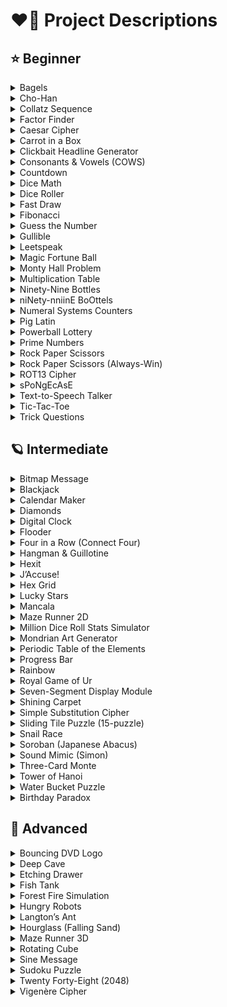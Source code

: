 # :heart_on_fire: Project Descriptions
## :star: Beginner
<details>
    <summary>Bagels</summary>
    - Number guessing game with hints.
    - Generate a secret number.
    - Player guesses number.
    - Give hints like "Fermi", "Pico", or "Bagels" for correct digits.
</details>

<details>
    <summary>Cho-Han</summary>
    - Dice game from feudal Japan.
    - Roll two six-sided dice.
    - Player guesses if sum is even (Cho) or odd (Han).
    - Include house cut of winnings.
</details>

<details>
    <summary>Collatz Sequence</summary>
    - Generate Collatz sequence starting from user input.
    - For n: if even, divide by 2; if odd, multiply by 3 and add 1.
    - Repeat until 1 is reached.
    - Optional: count steps or visualize sequence.
</details>

<details>
    <summary>Factor Finder</summary>
    - Prompt user for number.
    - Find and display all factors of that number.
</details>

<details>
    <summary>Caesar Cipher</summary>
    - Shift letters by a fixed amount.
    - Take input + key.
    - Shift each letter, wrapping A–Z.
    - Leave non-letter characters unchanged.
</details>

<details>
    <summary>Carrot in a Box</summary>
    - Two-player bluff game.
    - Randomly assign carrot to a box.
    - One player peeks; both choose keep/swap.
    - Reveal carrot to determine winner.
</details>

<details>
    <summary>Clickbait Headline Generator</summary>
    - Combine random phrases from word lists.
    - Create funny, surprising headlines.
</details>

<details>
    <summary>Consonants & Vowels (COWS)</summary>
    - Use pattern string like "CVCVC".
    - Replace C with random consonant, V with random vowel.
    - Generate fake words.
</details>

<details>
    <summary>Countdown</summary>
    - Ask for seconds from user.
    - Loop using time.sleep(1), print countdown.
</details>

<details>
    <summary>Dice Math</summary>
    - Roll dice to create arithmetic problems.
    - Ask user to solve them.
    - Check correctness.
</details>

<details>
    <summary>Dice Roller</summary>
    - Prompt number of dice and sides.
    - Roll each die, display results and optional sum.
</details>

<details>
    <summary>Fast Draw</summary>
    - Wait random seconds.
    - Print "DRAW!".
    - Detect which player presses key first.
</details>

<details>
    <summary>Fibonacci</summary>
    - Generate Fibonacci sequence up to N terms or max value.
    - Print numbers.
</details>

<details>
    <summary>Guess the Number</summary>
    - Pick a secret number.
    - User guesses until correct.
    - Provide "higher/lower" hints.
</details>

<details>
    <summary>Gullible</summary>
    - Keep prompting for silly input until user types quit word.
</details>

<details>
    <summary>Leetspeak</summary>
    - Map letters to "1337" equivalents.
    - Replace characters, leave others unchanged.
</details>

<details>
    <summary>Magic Fortune Ball</summary>
    - User asks question.
    - Return random canned response like "Yes" or "No".
</details>

<details>
    <summary>Monty Hall Problem</summary>
    - Simulate multiple trials of Monty Hall game.
    - Track win rates when staying vs switching.
</details>

<details>
    <summary>Multiplication Table</summary>
    - Nested loops to print table of products.
    - Align spacing for neat display.
</details>

<details>
    <summary>Ninety-Nine Bottles</summary>
    - Loop from 99 down.
    - Print verses with singular/plural handling.
</details>

<details>
    <summary>niNety-nniinE BoOttels</summary>
    - Variation of 99 Bottles.
    - Randomly distort letters each verse.
</details>

<details>
    <summary>Numeral Systems Counters</summary>
    - Print numbers alongside binary and hex representations.
</details>

<details>
    <summary>Pig Latin</summary>
    - Convert words to Pig Latin.
    - Move first consonant(s) to end + "ay" or add "yay" for vowels.
</details>

<details>
    <summary>Powerball Lottery</summary>
    - Simulate lottery draws.
    - Compare against user’s ticket.
    - Count matches.
</details>

<details>
    <summary>Prime Numbers</summary>
    - Generate primes up to N (trial division or sieve).
    - Test primality interactively.
</details>

<details>
    <summary>Rock Paper Scissors</summary>
    - Classic R/P/S game.
    - Random computer choice, compare outcomes.
</details>

<details>
    <summary>Rock Paper Scissors (Always-Win)</summary>
    - Ask for user choice.
    - Computer picks winning counter.
</details>

<details>
    <summary>ROT13 Cipher</summary>
    - Map each letter to 13-shifted partner.
    - Same function encrypts/decrypts.
</details>

<details>
    <summary>sPoNgEcAsE</summary>
    - Randomly alternate upper/lowercase letters.
</details>

<details>
    <summary>Text-to-Speech Talker</summary>
    - Take text input.
    - Call TTS engine to speak aloud.
</details>

<details>
    <summary>Tic-Tac-Toe</summary>
    - 3×3 grid.
    - Alternate X/O.
    - Check win conditions.
</details>

<details>
    <summary>Trick Questions</summary>
    - Display riddles.
    - Accept answers.
    - Check with keyword matches.
</details>

## :ringed_planet: Intermediate
<details>
    <summary>Bitmap Message</summary>
    - Store ASCII bitmap.
    - Replace each character with cycling letters from user message.
</details>

<details>
    <summary>Blackjack</summary>
    - Simulate card game.
    - Handle totals, Ace = 1 or 11, dealer rules.
</details>

<details>
    <summary>Calendar Maker</summary>
    - Print formatted monthly calendar for a year.
    - Use weekdays math or calendar module.
</details>

<details>
    <summary>Diamonds</summary>
    - Print diamond shape using letters with correct spacing and symmetry.
</details>

<details>
    <summary>Digital Clock</summary>
    - Continuously display current time in HH:MM:SS.
    - Refresh each second.
</details>

<details>
    <summary>Flooder</summary>
    - Implement flood-fill algorithm.
    - Replace connected region of characters in grid.
</details>

<details>
    <summary>Four in a Row (Connect Four)</summary>
    - 6×7 board.
    - Players drop tokens.
    - Check rows, columns, and diagonals for 4 in a row.
</details>

<details>
    <summary>Hangman & Guillotine</summary>
    - Word guessing game with limited wrong guesses.
    - Reveal letters, end when solved or too many misses.
</details>

<details>
    <summary>Hexit</summary>
    - Practice base conversion.
    - Prompt user to convert numbers between decimal, hex, and binary.
</details>

<details>
    <summary>J’Accuse!</summary>
    - Whodunit guessing game.
    - Randomly pick culprit (person/place/item).
    - Player guesses until correct.
</details>

<details>
    <summary>Hex Grid</summary>
    - Print alternating rows to create hex-tile pattern.
</details>

<details>
    <summary>Lucky Stars</summary>
    - Push-your-luck dice game.
    - Roll, score or bust.
    - Player chooses to bank or roll again.
</details>

<details>
    <summary>Mancala</summary>
    - Simulate board game.
    - Sow stones around pits.
    - Follow capture rules and detect endgame.
</details>

<details>
    <summary>Maze Runner 2D</summary>
    - Load ASCII maze.
    - Track player position.
    - Move with WASD keys, avoid walls, reach goal.
</details>

<details>
    <summary>Million Dice Roll Stats Simulator</summary>
    - Parse dice specification.
    - Roll many times, count frequencies.
    - Show histogram of results.
</details>

<details>
    <summary>Mondrian Art Generator</summary>
    - Recursive subdivision of rectangle into smaller ones.
    - Add borders and colors for abstract art effect.
</details>

<details>
    <summary>Periodic Table of the Elements</summary>
    - Load data file of elements.
    - Lookup by symbol or atomic number.
    - Print formatted element information.
</details>

<details>
    <summary>Progress Bar</summary>
    - Print updating bar showing progress percent.
    - Redraw on same line using carriage return (\r).
</details>

<details>
    <summary>Rainbow</summary>
    - Cycle through colors or characters to create a rainbow effect.
</details>

<details>
    <summary>Royal Game of Ur</summary>
    - Board game simulation.
    - Track pieces, dice rolls, and movement rules.
</details>

<details>
    <summary>Seven-Segment Display Module</summary>
    - Print ASCII digits 0–9 using segment layout.
    - Combine digits into strings for multi-digit numbers.
</details>

<details>
    <summary>Shining Carpet</summary>
    - Generate repeating ASCII motif using nested loops.
</details>

<details>
    <summary>Simple Substitution Cipher</summary>
    - Encrypt text by substituting letters with a permutation key.
</details>

<details>
    <summary>Sliding Tile Puzzle (15-puzzle)</summary>
    - Implement puzzle with a blank tile.
    - Move tiles into blank space.
    - Detect solved state.
</details>

<details>
    <summary>Snail Race</summary>
    - Multiple racers advance randomly across ASCII track.
    - First to finish wins.
</details>

<details>
    <summary>Soroban (Japanese Abacus)</summary>
    - Draw ASCII abacus for number.
    - Move beads up/down to represent digits.
</details>

<details>
    <summary>Sound Mimic (Simon)</summary>
    - Repeat growing sequence of tones/buttons.
    - Player must match sequence. Fail on error.
</details>

<details>
    <summary>Three-Card Monte</summary>
    - Shuffle queen among three cards.
    - User guesses, reveal result.
</details>

<details>
    <summary>Tower of Hanoi</summary>
    - Recursive puzzle with three pegs.
    - Move N disks following rules.
</details>

<details>
    <summary>Water Bucket Puzzle</summary>
    - Solve pouring puzzle with buckets of sizes A and B, target volume T.
    - Print steps to solution.
</details>

<details>
    <summary>Birthday Paradox</summary>
    - Simulate a group of people and check how often at least two share the same birthday.
    - Prompt the user for the group size (number of people).
    - Assign each person a random birthday (1–365).
    - Check if any two birthdays match.
    - Repeat simulation many times (e.g., 10,000 trials) to estimate probability.
    - Print percentage of trials where a shared birthday occurs.
    - Concepts covered: lists, loops, random number generation, probability estimation.
</details>

## :rocket: Advanced
<details>
    <summary>Bouncing DVD Logo</summary>
    - Move "DVD" text around terminal.
    - Bounce off edges and redraw each frame.
</details>

<details>
    <summary>Deep Cave</summary>
    - Print scrolling rows of cave walls with a shifting gap to simulate a tunnel.
</details>

<details>
    <summary>Etching Drawer</summary>
    - Grid drawing toy.
    - Move cursor with keys, leaving trail behind.
</details>

<details>
    <summary>Fish Tank</summary>
    - Draw tank with fish symbols swimming randomly across frames.
</details>

<details>
    <summary>Forest Fire Simulation</summary>
    - Grid simulation where trees burn → empty.
    - Neighbors catch fire.
    - Empty cells may regrow.
</details>

<details>
    <summary>Hungry Robots</summary>
    - Player moves around grid, robots chase.
    - Robots collide into rubble.
    - Player loses if caught.
</details>

<details>
    <summary>Langton’s Ant</summary>
    - Cellular automaton.
    - Ant flips tile color, turns left/right, moves forward.
</details>

<details>
    <summary>Hourglass (Falling Sand)</summary>
    - Simulate falling sand in ASCII.
    - Grains fall straight or diagonally.
</details>

<details>
    <summary>Maze Runner 3D</summary>
    - First-person ASCII maze view.
    - Render walls based on nearby cells.
</details>

<details>
    <summary>Rotating Cube</summary>
    - Define cube vertices.
    - Rotate with matrices.
    - Project to 2D and redraw edges per frame.
</details>

<details>
    <summary>Sine Message</summary>
    - Print text moving back and forth horizontally using sine function offset.
</details>

<details>
    <summary>Sudoku Puzzle</summary>
    - 9×9 puzzle solver.
    - Use backtracking algorithm to fill missing numbers.
</details>

<details>
    <summary>Twenty Forty-Eight (2048)</summary>
    - 4×4 grid game.
    - Slide tiles, merge equals, spawn new tiles.
    - Lose when no moves remain.
</details>

<details>
    <summary>Vigenère Cipher</summary>
    - Encrypt text with repeating key.
    - Shift each letter by corresponding key letter value.
</details>
